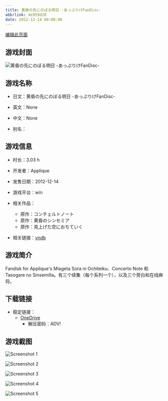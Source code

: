 ```yaml
---
title: 黄昏の先にのぼる明日 -あっぷりけFanDisc-
abbrlink: 4e959d20
date: 2012-12-14 00:00:00
---
```

[编辑此页面](https://github.com/ACG-3/ADV3-source/blob/main/source/_posts/games/%E9%BB%84%E6%98%8F%E3%81%AE%E5%85%88%E3%81%AB%E3%81%AE%E3%81%BC%E3%82%8B%E6%98%8E%E6%97%A5%20-%E3%81%82%E3%81%A3%E3%81%B7%E3%82%8A%E3%81%91FanDisc-.md)

## 游戏封面

![黄昏の先にのぼる明日 -あっぷりけFanDisc-](https://pan.timero.xyz/d/onedrive/img_lib_001/%E9%BB%84%E6%98%8F%E3%81%AE%E5%85%88%E3%81%AB%E3%81%AE%E3%81%BC%E3%82%8B%E6%98%8E%E6%97%A5%20-%E3%81%82%E3%81%A3%E3%81%B7%E3%82%8A%E3%81%91FanDisc-_cover.avif)


## 游戏名称

- 日文：黄昏の先にのぼる明日 -あっぷりけFanDisc-
- 英文：None
- 中文：None

- 别名：


## 游戏信息

- 时长：3.03 h
- 开发者：Applique
- 发售日期：2012-12-14
- 游戏平台：win
- 相关作品：
   - 原作：コンチェルトノート
   - 原作：黄昏のシンセミア
   - 原作：見上げた空におちていく

- 相关链接：[vndb](https://vndb.org/v7659)


## 游戏简介

Fandisk for Applique's Miageta Sora ni Ochiteiku、Concerto Note 和 Tasogare no Sinsemilla。有三个续集（每个系列一个），以及三个旁白和在线麻将。




## 下载链接

- 稳定链接：
    - [OneDrive](https://pan.timero.xyz/onedrive/adv_lib_001/%E9%BB%84%E6%98%8F%E3%81%AE%E5%85%88%E3%81%AB%E3%81%AE%E3%81%BC%E3%82%8B%E6%98%8E%E6%97%A5%20-%E3%81%82%E3%81%A3%E3%81%B7%E3%82%8A%E3%81%91FanDisc-)
        - 解压密码：ADV!



## 游戏截图


![Screenshot 1](https://pan.timero.xyz/d/onedrive/img_lib_001/%E9%BB%84%E6%98%8F%E3%81%AE%E5%85%88%E3%81%AB%E3%81%AE%E3%81%BC%E3%82%8B%E6%98%8E%E6%97%A5%20-%E3%81%82%E3%81%A3%E3%81%B7%E3%82%8A%E3%81%91FanDisc-_Screenshot_1.avif)

![Screenshot 2](https://pan.timero.xyz/d/onedrive/img_lib_001/%E9%BB%84%E6%98%8F%E3%81%AE%E5%85%88%E3%81%AB%E3%81%AE%E3%81%BC%E3%82%8B%E6%98%8E%E6%97%A5%20-%E3%81%82%E3%81%A3%E3%81%B7%E3%82%8A%E3%81%91FanDisc-_Screenshot_2.avif)

![Screenshot 3](https://pan.timero.xyz/d/onedrive/img_lib_001/%E9%BB%84%E6%98%8F%E3%81%AE%E5%85%88%E3%81%AB%E3%81%AE%E3%81%BC%E3%82%8B%E6%98%8E%E6%97%A5%20-%E3%81%82%E3%81%A3%E3%81%B7%E3%82%8A%E3%81%91FanDisc-_Screenshot_3.avif)

![Screenshot 4](https://pan.timero.xyz/d/onedrive/img_lib_001/%E9%BB%84%E6%98%8F%E3%81%AE%E5%85%88%E3%81%AB%E3%81%AE%E3%81%BC%E3%82%8B%E6%98%8E%E6%97%A5%20-%E3%81%82%E3%81%A3%E3%81%B7%E3%82%8A%E3%81%91FanDisc-_Screenshot_4.avif)

![Screenshot 5](https://pan.timero.xyz/d/onedrive/img_lib_001/%E9%BB%84%E6%98%8F%E3%81%AE%E5%85%88%E3%81%AB%E3%81%AE%E3%81%BC%E3%82%8B%E6%98%8E%E6%97%A5%20-%E3%81%82%E3%81%A3%E3%81%B7%E3%82%8A%E3%81%91FanDisc-_Screenshot_5.avif)

